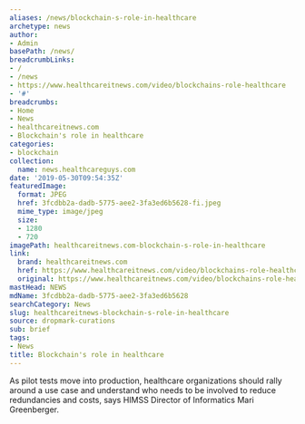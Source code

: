 ```yaml
---
aliases: /news/blockchain-s-role-in-healthcare
archetype: news
author:
- Admin
basePath: /news/
breadcrumbLinks:
- /
- /news
- https://www.healthcareitnews.com/video/blockchains-role-healthcare
- '#'
breadcrumbs:
- Home
- News
- healthcareitnews.com
- Blockchain's role in healthcare
categories:
- blockchain
collection:
  name: news.healthcareguys.com
date: '2019-05-30T09:54:35Z'
featuredImage:
  format: JPEG
  href: 3fcdbb2a-dadb-5775-aee2-3fa3ed6b5628-fi.jpeg
  mime_type: image/jpeg
  size:
  - 1280
  - 720
imagePath: healthcareitnews.com-blockchain-s-role-in-healthcare
link:
  brand: healthcareitnews.com
  href: https://www.healthcareitnews.com/video/blockchains-role-healthcare
  original: https://www.healthcareitnews.com/video/blockchains-role-healthcare
mastHead: NEWS
mdName: 3fcdbb2a-dadb-5775-aee2-3fa3ed6b5628
searchCategory: News
slug: healthcareitnews-blockchain-s-role-in-healthcare
source: dropmark-curations
sub: brief
tags:
- News
title: Blockchain's role in healthcare
---
```


As pilot tests move into production, healthcare organizations should rally around a use case and understand who needs to be involved to reduce redundancies and costs, says HIMSS Director of Informatics Mari Greenberger.
